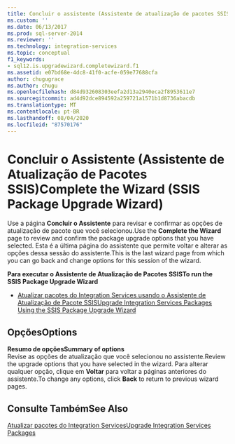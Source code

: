 ```yaml
---
title: Concluir o assistente (Assistente de atualização de pacotes SSIS) | Microsoft Docs
ms.custom: ''
ms.date: 06/13/2017
ms.prod: sql-server-2014
ms.reviewer: ''
ms.technology: integration-services
ms.topic: conceptual
f1_keywords:
- sql12.is.upgradewizard.completewizard.f1
ms.assetid: e07bd68e-4dc8-41f0-acfe-059e77688cfa
author: chugugrace
ms.author: chugu
ms.openlocfilehash: d84d932608303eefa2d13a2940eca2f8953611e7
ms.sourcegitcommit: ad4d92dce894592a259721a1571b1d8736abacdb
ms.translationtype: MT
ms.contentlocale: pt-BR
ms.lasthandoff: 08/04/2020
ms.locfileid: "87570176"
---
```

# <a name="complete-the-wizard-ssis-package-upgrade-wizard"></a><span data-ttu-id="d4efa-102">Concluir o Assistente (Assistente de Atualização de Pacotes SSIS)</span><span class="sxs-lookup"><span data-stu-id="d4efa-102">Complete the Wizard (SSIS Package Upgrade Wizard)</span></span>
  <span data-ttu-id="d4efa-103">Use a página **Concluir o Assistente** para revisar e confirmar as opções de atualização de pacote que você selecionou.</span><span class="sxs-lookup"><span data-stu-id="d4efa-103">Use the **Complete the Wizard** page to review and confirm the package upgrade options that you have selected.</span></span> <span data-ttu-id="d4efa-104">Esta é a última página do assistente que permite voltar e alterar as opções dessa sessão do assistente.</span><span class="sxs-lookup"><span data-stu-id="d4efa-104">This is the last wizard page from which you can go back and change options for this session of the wizard.</span></span>  
  
 <span data-ttu-id="d4efa-105">**Para executar o Assistente de Atualização de Pacotes SSIS**</span><span class="sxs-lookup"><span data-stu-id="d4efa-105">**To run the SSIS Package Upgrade Wizard**</span></span>  
  
-   [<span data-ttu-id="d4efa-106">Atualizar pacotes do Integration Services usando o Assistente de Atualização de Pacote SSIS</span><span class="sxs-lookup"><span data-stu-id="d4efa-106">Upgrade Integration Services Packages Using the SSIS Package Upgrade Wizard</span></span>](install-windows/upgrade-integration-services-packages-using-the-ssis-package-upgrade-wizard.md)  
  
## <a name="options"></a><span data-ttu-id="d4efa-107">Opções</span><span class="sxs-lookup"><span data-stu-id="d4efa-107">Options</span></span>  
 <span data-ttu-id="d4efa-108">**Resumo de opções**</span><span class="sxs-lookup"><span data-stu-id="d4efa-108">**Summary of options**</span></span>  
 <span data-ttu-id="d4efa-109">Revise as opções de atualização que você selecionou no assistente.</span><span class="sxs-lookup"><span data-stu-id="d4efa-109">Review the upgrade options that you have selected in the wizard.</span></span> <span data-ttu-id="d4efa-110">Para alterar qualquer opção, clique em **Voltar** para voltar a páginas anteriores do assistente.</span><span class="sxs-lookup"><span data-stu-id="d4efa-110">To change any options, click **Back** to return to previous wizard pages.</span></span>  
  
## <a name="see-also"></a><span data-ttu-id="d4efa-111">Consulte Também</span><span class="sxs-lookup"><span data-stu-id="d4efa-111">See Also</span></span>  
 [<span data-ttu-id="d4efa-112">Atualizar pacotes do Integration Services</span><span class="sxs-lookup"><span data-stu-id="d4efa-112">Upgrade Integration Services Packages</span></span>](install-windows/upgrade-integration-services-packages.md)  
  
  
